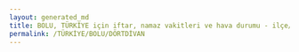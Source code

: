 ```yaml
---
layout: generated_md
title: BOLU, TÜRKİYE için iftar, namaz vakitleri ve hava durumu - ilçe/eyalet seç
permalink: /TÜRKİYE/BOLU/DÖRTDİVAN
---
```


<script type="text/javascript">
  var country = TÜRKİYE;
  var city = BOLU;
  var state = DÖRTDİVAN;
  var lat = 72;
  var lon = 21;
</script>

